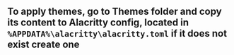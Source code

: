 ## To apply themes, go to **Themes** folder and copy its content to **Alacritty** config, located in `%APPDATA%\alacritty\alacritty.toml` if it does not exist create one


